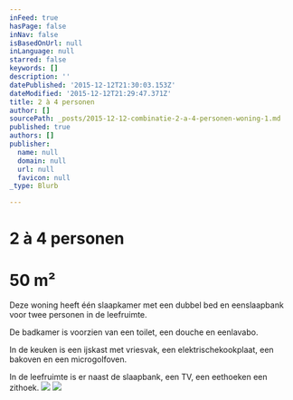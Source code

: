 ```yaml
---
inFeed: true
hasPage: false
inNav: false
isBasedOnUrl: null
inLanguage: null
starred: false
keywords: []
description: ''
datePublished: '2015-12-12T21:30:03.153Z'
dateModified: '2015-12-12T21:29:47.371Z'
title: 2 à 4 personen
author: []
sourcePath: _posts/2015-12-12-combinatie-2-a-4-personen-woning-1.md
published: true
authors: []
publisher:
  name: null
  domain: null
  url: null
  favicon: null
_type: Blurb

---
```

# 2 à 4 personen

# 

# 50 m²

Deze woning heeft één slaapkamer met een dubbel bed en eenslaapbank voor twee personen in de leefruimte. 

De badkamer is voorzien van een toilet, een douche en eenlavabo. 

In de keuken is een ijskast met vriesvak, een elektrischekookplaat, een bakoven en een microgolfoven. 

In de leefruimte is er naast de slaapbank, een TV, een eethoeken een zithoek. ![](https://the-grid-user-content.s3-us-west-2.amazonaws.com/8d0687e3-a143-4232-adb3-b58fa2664825.jpg)
![](https://imgflo.herokuapp.com/graph/vahj1ThiexotieMo/b4011b1af094c1757074a2fffd8420d5/passthrough.jpg?height=600&input=https%3A%2F%2Fs3-us-west-2.amazonaws.com%2Fthe-grid-img%2Fp%2F44d6335511af1fec86ed8677aeef89af61b76f1a.jpg)